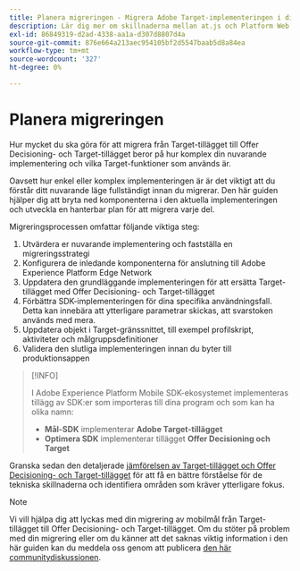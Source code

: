```yaml
---
title: Planera migreringen - Migrera Adobe Target-implementeringen i din mobilapp till Offer Decisioning- och Target-tillägget
description: Lär dig mer om skillnaderna mellan at.js och Platform Web SDK och hur du planerar din migreringssatsning.
exl-id: 86849319-d2ad-4338-aa1a-d307d8807d4a
source-git-commit: 876e664a213aec954105bf2d5547baab5d8a84ea
workflow-type: tm+mt
source-wordcount: '327'
ht-degree: 0%

---
```


# Planera migreringen

Hur mycket du ska göra för att migrera från Target-tillägget till Offer Decisioning- och Target-tillägget beror på hur komplex din nuvarande implementering och vilka Target-funktioner som används är.

Oavsett hur enkel eller komplex implementeringen är är det viktigt att du förstår ditt nuvarande läge fullständigt innan du migrerar. Den här guiden hjälper dig att bryta ned komponenterna i den aktuella implementeringen och utveckla en hanterbar plan för att migrera varje del.

Migreringsprocessen omfattar följande viktiga steg:

1. Utvärdera er nuvarande implementering och fastställa en migreringsstrategi
1. Konfigurera de inledande komponenterna för anslutning till Adobe Experience Platform Edge Network
1. Uppdatera den grundläggande implementeringen för att ersätta Target-tillägget med Offer Decisioning- och Target-tillägget
1. Förbättra SDK-implementeringen för dina specifika användningsfall. Detta kan innebära att ytterligare parametrar skickas, att svarstoken används med mera.
1. Uppdatera objekt i Target-gränssnittet, till exempel profilskript, aktiviteter och målgruppsdefinitioner
1. Validera den slutliga implementeringen innan du byter till produktionsappen

>[!INFO]
>
>I Adobe Experience Platform Mobile SDK-ekosystemet implementeras tillägg av SDK:er som importeras till dina program och som kan ha olika namn:
>
> * **Mål-SDK** implementerar **Adobe Target-tillägget**
> * **Optimera SDK** implementerar tillägget **Offer Decisioning och Target**


Granska sedan den detaljerade [jämförelsen av Target-tillägget och Offer Decisioning- och Target-tillägget](detailed-comparison.md) för att få en bättre förståelse för de tekniska skillnaderna och identifiera områden som kräver ytterligare fokus.

>[!NOTE]
>
>Vi vill hjälpa dig att lyckas med din migrering av mobilmål från Target-tillägget till Offer Decisioning- och Target-tillägget. Om du stöter på problem med din migrering eller om du känner att det saknas viktig information i den här guiden kan du meddela oss genom att publicera [den här communitydiskussionen](https://experienceleaguecommunities.adobe.com/t5/adobe-experience-platform-data/tutorial-discussion-migrate-adobe-target-to-mobile-sdk-on-edge/m-p/747484#M625).
